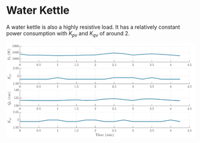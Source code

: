 #     Water Kettle

A water kettle is also a highly resistive load. It has a relatively constant power consumption with $K_{pv}$ and $K_{qv}$ of around 2.

![WaterKettle](../z_Sensitivity_img/WaterKettle.svg)
